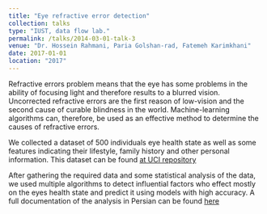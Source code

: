 ```yaml
---
title: "Eye refractive error detection"
collection: talks
type: "IUST, data flow lab."
permalink: /talks/2014-03-01-talk-3
venue: "Dr. Hossein Rahmani, Paria Golshan-rad, Fatemeh Karimkhani"
date: 2017-01-01
location: "2017"
---
```


Refractive errors problem means that the eye has some problems in the ability of focusing light and therefore results to a blurred vision. Uncorrected refractive errors are the first reason of low-vision and the 
second cause of curable blindness in the world. Machine-learning algorithms can, therefore, be used as an 
effective method to determine the causes of refractive errors.

We collected a dataset of 500 individuals eye health state as well as some features indicating their lifestyle, family history and other personal information. This dataset can be found [at UCI repository](https://archive.ics.uci.edu/ml/datasets/Refractive+errors)

After gathering the required data and some statistical analysis of the data, we used multiple algorithms to detect influential factors who effect mostly on the eyes health state and predict it using models with high accuracy.
A full documentation of the analysis in Persian can be found [here](https://)
